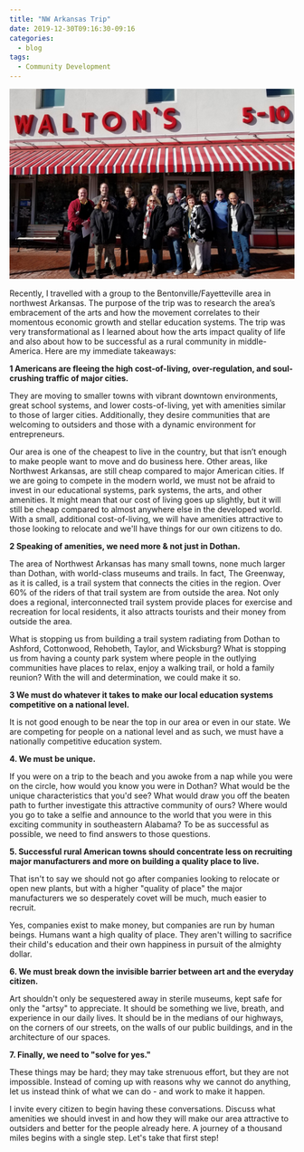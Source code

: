 ```yaml
---
title: "NW Arkansas Trip"
date: 2019-12-30T09:16:30-09:16
categories:
  - blog
tags:
  - Community Development
---
```

![Dothan Area Leaders in Bentonville, AK. Outside of Same Waltons 5-10 Store][grouppic]

Recently, I travelled with a group to the Bentonville/Fayetteville area in northwest Arkansas. The purpose of the trip was to research the area’s embracement of the arts and how the movement correlates to their momentous economic growth and stellar education systems. The trip was very transformational as I learned about how the arts impact quality of life and also about how to be successful as a rural community in middle-America. Here are my immediate takeaways:

**1 Americans are fleeing the high cost-of-living, over-regulation, and soul-crushing traffic of major cities.**

They are moving to smaller towns with vibrant downtown environments, great school systems, and lower costs-of-living, yet with amenities similar to those of larger cities. Additionally, they desire communities that are welcoming to outsiders and those with a dynamic environment for entrepreneurs.

Our area is one of the cheapest to live in the country, but that isn’t enough to make people want to move and do business here. Other areas, like Northwest Arkansas, are still cheap compared to major American cities. If we are going to compete in the modern world, we must not be afraid to invest in our educational systems, park systems, the arts, and other amenities. It might mean that our cost of living goes up slightly, but it will still be cheap compared to almost anywhere else in the developed world. With a small, additional cost-of-living, we will have amenities attractive to those looking to relocate and we'll have things for our own citizens to do.

**2 Speaking of amenities, we need more & not just in Dothan.**

The area of Northwest Arkansas has many small towns, none much larger than Dothan, with world-class museums and trails. In fact, The Greenway, as it is called, is a trail system that connects the cities in the region. Over 60% of the riders of that trail system are from outside the area. Not only does a regional, interconnected trail system provide places for exercise and recreation for local residents, it also attracts tourists and their money from outside the area.

What is stopping us from building a trail system radiating from Dothan to Ashford, Cottonwood, Rehobeth, Taylor, and Wicksburg? What is stopping us from having a county park system where people in the outlying communities have places to relax, enjoy a walking trail, or hold a family reunion? With the will and determination, we could make it so.

**3 We must do whatever it takes to make our local education systems competitive on a national level.**

It is not good enough to be near the top in our area or even in our state. We are competing for people on a national level and as such, we must have a nationally competitive education system.

**4. We must be unique.**

If you were on a trip to the beach and you awoke from a nap while you were on the circle, how would you know you were in Dothan? What would be the unique characteristics that you'd see? What would draw you off the beaten path to further investigate this attractive community of ours? Where would you go to take a selfie and announce to the world that you were in this exciting community in southeastern Alabama? To be as successful as possible, we need to find answers to those questions.

**5. Successful rural American towns should concentrate less on recruiting major manufacturers and more on building a quality place to live.**

That isn't to say we should not go after companies looking to relocate or open new plants, but with a higher "quality of place" the major manufacturers we so desperately covet will be much, much easier to recruit. 

Yes, companies exist to make money, but companies are run by human beings. Humans want a high quality of place. They aren't willing to sacrifice their child's education and their own happiness in pursuit of the almighty dollar.

**6. We must break down the invisible barrier between art and the everyday citizen.**

Art shouldn't only be sequestered away in sterile museums, kept safe for only the "artsy" to appreciate. It should be something we live, breath, and experience in our daily lives. It should be in the medians of our highways, on the corners of our streets, on the walls of our public buildings, and in the architecture of our spaces.

**7. Finally, we need to "solve for yes."**

These things may be hard; they may take strenuous effort, but they are not impossible. Instead of coming up with reasons why we cannot do anything, let us instead think of what we can do - and work to make it happen.

I invite every citizen to begin having these conversations. Discuss what amenities we should invest in and how they will make our area attractive to outsiders and better for the people already here. A journey of a thousand miles begins with a single step. Let's take that first step!

[grouppic]: /assets/images/arkansa-group-shot.jpg
